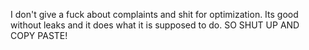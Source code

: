I don't give a fuck about complaints and shit for optimization. Its good without leaks and it does what it is supposed
to do. SO SHUT UP AND COPY PASTE!
